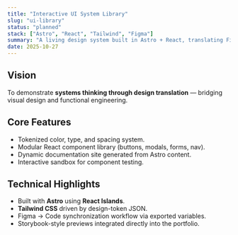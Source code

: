```yaml
---
title: "Interactive UI System Library"
slug: "ui-library"
status: "planned"
stack: ["Astro", "React", "Tailwind", "Figma"]
summary: "A living design system built in Astro + React, translating Figma components into interactive, production-ready code."
date: 2025-10-27
---
```


## Vision
To demonstrate **systems thinking through design translation** — bridging visual design and functional engineering.

## Core Features
- Tokenized color, type, and spacing system.  
- Modular React component library (buttons, modals, forms, nav).  
- Dynamic documentation site generated from Astro content.  
- Interactive sandbox for component testing.

## Technical Highlights
- Built with **Astro** using **React Islands**.  
- **Tailwind CSS** driven by design-token JSON.  
- Figma → Code synchronization workflow via exported variables.  
- Storybook-style previews integrated directly into the portfolio.
